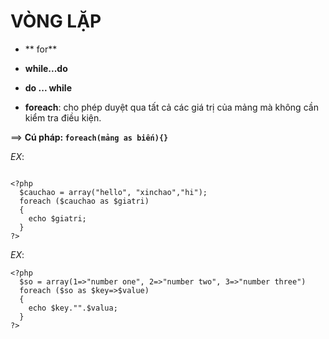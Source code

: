 
# VÒNG LẶP

- ** for**

- **while...do**

- **do ... while**

- **foreach**: cho phép duyệt qua tất cả các giá trị của mảng mà không cần kiểm tra điều kiện.

==> **Cú pháp: `foreach(mảng as biến){}`**

*EX*: 

```

<?php
  $cauchao = array("hello", "xinchao","hi");
  foreach ($cauchao as $giatri)
  {
    echo $giatri;
  }
?>
```

*EX*: 

```
<?php
  $so = array(1=>"number one", 2=>"number two", 3=>"number three")
  foreach ($so as $key=>$value)
  {
    echo $key."".$valua;
  }
?>
```






























